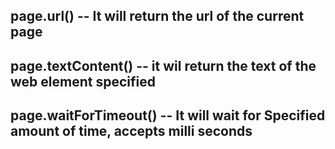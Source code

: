 ## page.url() -- It will return the url of the current page
## page.textContent() -- it wil return the text of the web element specified
## page.waitForTimeout() -- It will wait for Specified amount of time, accepts milli seconds
